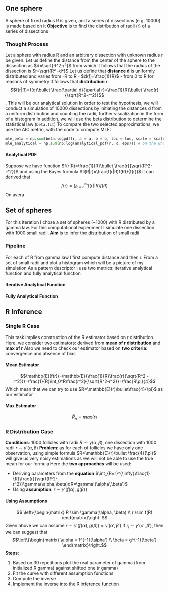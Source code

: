 ## One sphere
A sphere of fixed radius R is given, and a series of dissections (e.g. 10000) is made based on it
**Objective** is to find the distribution of radii (r) of a series of dissections
### Thought Process 
Let a sphere with radius R and an arbitrary dissection with unknown radius r be given. Let us define the distance from the center of the sphere to the dissection as $d=\sqrt{R^2-r²}$ from which it follows that the radius of the dissection is $r=\sqrt{R² -d²}$
Let us define that **distance d** is uniformly distributed and varies from -R to R - $d(f)=\frac{1}{R}$ - from 0 to R for reasons of symmetry 
It follows that **distribution r**: $$f(r|R)=f(d)\bullet \frac{\partial d}{\partial r}=\frac{1}{R}\bullet \frac{r}{\sqrt{R^2-r^2}}$$. This will be our analytical solution
In order to test the hypothesis, we will conduct a simulation of 10000 dissections by initiating the distances d from a uniform distribution and counting the radii, further visualization in the form of a histogram
In addition, we will use the beta distribution to determine the statistical law  (`beta.fit`)
To compare the two selected approximations, we use the AIC metric, with the code to compute MLE:
```python
mle_beta = np.sum(beta.logpdf(r, a = a, b = b, loc = loc, scale = scale)) # on the whole r dataset
mle_analytical = np.sum(np.log(analytical_pdf(r, R, eps))) # on the whole r dataset 
```
#### Analytical PDF
Suppose we have function $f(r|R)=\frac{1}{R}\bullet \frac{r}{\sqrt{R^2-r^2}}$ and using the Bayes formula $f(R|r)=\frac{f(r|R)f(R)}{f(r)}$ it can derived that
$$f(r)=\int_{R=r}^{\infty}f(r(|R)f(R)$$
On avera
## Set of spheres
For this iteration I chose a set of spheres (~1000) with R distributed by a gamma law. For this computational experiment I simulate one dissection with 1000 small radii. 
**Aim** is to infer the distribution of small radii
### Pipeline
For each of R from gamma law I first compute distance and then r. From a set of small radii and plot a histogram which will be a picture of my simulation
As a pattern descriptor I use two metrics: iterative analytical function and fully analytical function
#### Iterative Analytical Function

#### Fully Analytical Function
## R Inference
### Single R Case
This task implies construction of the R estimator based on r distribution. Here, we consider two estimators: derived from **mean of r distribution** and **max of r**
Also we need to check our estimator based on **two criteria**: convergence and absence of bias
#### Mean Estimator
$$\mathbb{E}(f(r))=\mathbb{E}(\frac{1}{R}\frac{r}{\sqrt{R^2 -r^2}})=\frac{1}{R}\int_0^R\frac{r^2}{\sqrt{R^2-r^2}}=\frac{R\pi}{4}$$ Which mean that we can try to use $R=\mathbb{E}(r)\bullet\frac{4}{\pi}$ as our estimator
#### Max Estimator
$$\bar{R}_n=max(r)$$
### R Distribution Case
**Conditions**: 1000 follicles with radii $R \sim \gamma(\alpha, \beta)$, one dissection with 1000 radii $r \sim \gamma'(\alpha, \beta)$
**Problem**: as for each of follicles we have only one observation, using simple formula $R=\mathbb{E}(r)\bullet \frac{4}{\pi}$ will give us very noisy estimations as we will not be able to use the true mean for our formula
Here the **two approaches** will be used:
- Deriving parameters from the **equation** $\int_{R=r}^{\infty}\frac{1}{R}\frac{r}{\sqrt{R^2-r^2}}\gamma(\alpha,\beta)dR=\gamma'(\alpha',\beta')$
- Using **assumption**: $r\sim \gamma'(f(\alpha), g(\beta))$
#### Using Assumptions
$$
\left\{\begin{matrix}
R \sim \gamma(\alpha, \beta) \\
r \sim f(R)
\end{matrix}\right.
$$Given above we can assume $r \sim \gamma'(f(\alpha), g(\beta))=\gamma'(\alpha',\beta')$
If ${r_i}\sim \gamma'(\alpha',\beta')$, then we can suggest that $$\left\{\begin{matrix}
\alpha = f^{-1}(\alpha') \\
\beta = g^{-1}(\beta')
\end{matrix}\right.$$**Steps**:
1. Based on 30 repetitions plot the real parameter of gamma (from initialized R gamma) against shifted one (r gamma)
2. Fit the curve with different assumption functions
3. Compute the inverse
4. Implement the inverse into the R inference function 
